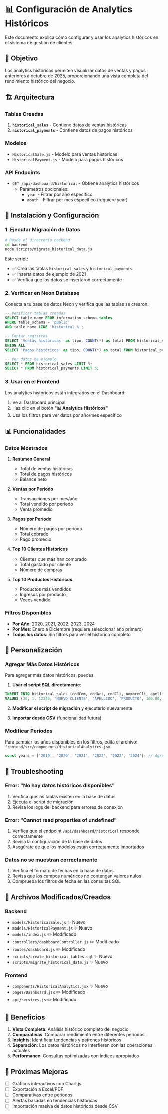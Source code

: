 # 📊 Configuración de Analytics Históricos

Este documento explica cómo configurar y usar los analytics históricos en el sistema de gestión de clientes.

## 🎯 Objetivo

Los analytics históricos permiten visualizar datos de ventas y pagos anteriores a octubre de 2025, proporcionando una vista completa del rendimiento histórico del negocio.

## 🏗️ Arquitectura

### Tablas Creadas

1. **`historical_sales`** - Contiene datos de ventas históricas
2. **`historical_payments`** - Contiene datos de pagos históricos

### Modelos

- `HistoricalSale.js` - Modelo para ventas históricas
- `HistoricalPayment.js` - Modelo para pagos históricos

### API Endpoints

- `GET /api/dashboard/historical` - Obtiene analytics históricos
  - Parámetros opcionales:
    - `year` - Filtrar por año específico
    - `month` - Filtrar por mes específico (requiere year)

## 🚀 Instalación y Configuración

### 1. Ejecutar Migración de Datos

```bash
# Desde el directorio backend
cd backend
node scripts/migrate_historical_data.js
```

Este script:
- ✅ Crea las tablas `historical_sales` y `historical_payments`
- ✅ Inserta datos de ejemplo de 2021
- ✅ Verifica que los datos se insertaron correctamente

### 2. Verificar en Neon Database

Conecta a tu base de datos Neon y verifica que las tablas se crearon:

```sql
-- Verificar tablas creadas
SELECT table_name FROM information_schema.tables 
WHERE table_schema = 'public' 
AND table_name LIKE 'historical_%';

-- Contar registros
SELECT 'Ventas históricas' as tipo, COUNT(*) as total FROM historical_sales
UNION ALL
SELECT 'Pagos históricos' as tipo, COUNT(*) as total FROM historical_payments;

-- Ver datos de ejemplo
SELECT * FROM historical_sales LIMIT 5;
SELECT * FROM historical_payments LIMIT 5;
```

### 3. Usar en el Frontend

Los analytics históricos están integrados en el Dashboard:

1. Ve al Dashboard principal
2. Haz clic en el botón **"📊 Analytics Históricos"**
3. Usa los filtros para ver datos por año/mes específico

## 📊 Funcionalidades

### Datos Mostrados

1. **Resumen General**
   - Total de ventas históricas
   - Total de pagos históricos
   - Balance neto

2. **Ventas por Período**
   - Transacciones por mes/año
   - Total vendido por período
   - Venta promedio

3. **Pagos por Período**
   - Número de pagos por período
   - Total cobrado
   - Pago promedio

4. **Top 10 Clientes Históricos**
   - Clientes que más han comprado
   - Total gastado por cliente
   - Número de compras

5. **Top 10 Productos Históricos**
   - Productos más vendidos
   - Ingresos por producto
   - Veces vendido

### Filtros Disponibles

- **Por Año**: 2020, 2021, 2022, 2023, 2024
- **Por Mes**: Enero a Diciembre (requiere seleccionar año primero)
- **Todos los datos**: Sin filtros para ver el histórico completo

## 🔧 Personalización

### Agregar Más Datos Históricos

Para agregar más datos históricos, puedes:

1. **Usar el script SQL directamente**:
```sql
INSERT INTO historical_sales (codCom, codArt, codCli, nombreCli, apellidosCli, nombreArt, precio, cantidad, subtotal, total, fechaCom, vista, cod_user) 
VALUES (30, 1, 12345, 'NUEVO CLIENTE', 'APELLIDO', 'PRODUCTO', 100.00, 1, 100.00, 100.00, '2020-01-15', 3, 1);
```

2. **Modificar el script de migración** y ejecutarlo nuevamente

3. **Importar desde CSV** (funcionalidad futura)

### Modificar Períodos

Para cambiar los años disponibles en los filtros, edita el archivo:
`frontend/src/components/HistoricalAnalytics.jsx`

```javascript
const years = ['2019', '2020', '2021', '2022', '2023', '2024']; // Agregar/quitar años
```

## 🐛 Troubleshooting

### Error: "No hay datos históricos disponibles"

1. Verifica que las tablas existen en la base de datos
2. Ejecuta el script de migración
3. Revisa los logs del backend para errores de conexión

### Error: "Cannot read properties of undefined"

1. Verifica que el endpoint `/api/dashboard/historical` responde correctamente
2. Revisa la configuración de la base de datos
3. Asegúrate de que los modelos están correctamente importados

### Datos no se muestran correctamente

1. Verifica el formato de fechas en la base de datos
2. Revisa que los campos numéricos no contengan valores nulos
3. Comprueba los filtros de fecha en las consultas SQL

## 📝 Archivos Modificados/Creados

### Backend
- `models/HistoricalSale.js` ✨ Nuevo
- `models/HistoricalPayment.js` ✨ Nuevo
- `models/index.js` ✏️ Modificado
- `controllers/dashboardController.js` ✏️ Modificado
- `routes/dashboard.js` ✏️ Modificado
- `scripts/create_historical_tables.sql` ✨ Nuevo
- `scripts/migrate_historical_data.js` ✨ Nuevo

### Frontend
- `components/HistoricalAnalytics.jsx` ✨ Nuevo
- `pages/Dashboard.jsx` ✏️ Modificado
- `api/services.js` ✏️ Modificado

## 🎉 Beneficios

1. **Vista Completa**: Análisis histórico completo del negocio
2. **Comparativas**: Comparar rendimiento entre diferentes períodos
3. **Insights**: Identificar tendencias y patrones históricos
4. **Separación**: Los datos históricos no interfieren con las operaciones actuales
5. **Performance**: Consultas optimizadas con índices apropiados

## 🔮 Próximas Mejoras

- [ ] Gráficos interactivos con Chart.js
- [ ] Exportación a Excel/PDF
- [ ] Comparativas entre períodos
- [ ] Alertas basadas en tendencias históricas
- [ ] Importación masiva de datos históricos desde CSV
